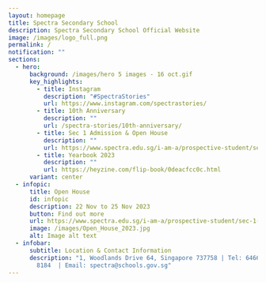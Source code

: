 ```yaml
---
layout: homepage
title: Spectra Secondary School
description: Spectra Secondary School Official Website
image: /images/logo_full.png
permalink: /
notification: ""
sections:
  - hero:
      background: /images/hero 5 images - 16 oct.gif
      key_highlights:
        - title: Instagram
          description: "#SpectraStories"
          url: https://www.instagram.com/spectrastories/
        - title: 10th Anniversary
          description: ""
          url: /spectra-stories/10th-anniversary/
        - title: Sec 1 Admission & Open House
          description: ""
          url: https://www.spectra.edu.sg/i-am-a/prospective-student/sec-1-admission/
        - title: Yearbook 2023
          description: ""
          url: https://heyzine.com/flip-book/0deacfcc0c.html
      variant: center
  - infopic:
      title: Open House
      id: infopic
      description: 22 Nov to 25 Nov 2023
      button: Find out more
      url: https://www.spectra.edu.sg/i-am-a/prospective-student/sec-1-admission/
      image: /images/Open_House_2023.jpg
      alt: Image alt text
  - infobar:
      subtitle: Location & Contact Information
      description: "1, Woodlands Drive 64, Singapore 737758 | Tel: 6466 0775 | 6805
        8184  | Email: spectra@schools.gov.sg"
---
```

